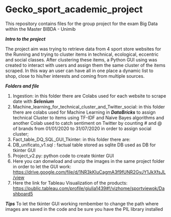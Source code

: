 # Gecko_sport_academic_project
This repository contains files for the group project for the exam Big Data within the Master BIBDA - Unimib



***Intro to the project***

The project aim was trying to retrieve data from 4 sport store websites for the Running and trying to cluster items in technical, ecological, eccentric and social classes.
After clustering these items, a Python GUI using was created to interact with users and assign them the same cluster of the items scraped. In this way an user can have all in one place a dynamic list to shop, close to his/her interests and coming from multiple sources.

***Folders and file***
1. Ingestion: in this folder there are Colabs used for each website to scrape date with ***Selenium***
2. Machine_learning_for_technical_cluster_and_Twitter_social: in this folder there are colabs used for Machine Learning in ***DataBricks*** to assign technical Cluster to items using TF-IDF and Naive Bayes algorithms and another Colab used to catch sentiment on Twitter by counting # and @ of brands from 01/01/2020 to 31/07/2020 in order to assign social cluster;
3. Fact_table_DQ_SQL_GUI_Tkinter: in this folder there are:
  1. DB_unificato_v1.sql : factual table stored as sqlite DB used as DB for tkinter GUI
  2. Project_v2.py: python code to create tkinter GUI
  3. Here you can donwload and unzip the images in the same project folder in order to let the GUI work: https://drive.google.com/file/d/1NR3kKIuCagmA3f9fUNR2GyJY1JkXfsJL/view
4. Here the link for Tableau Visualization of the products: https://public.tableau.com/profile/giulia1439#!/vizhome/sportviewok/Dashboard5
 
 
 ***Tips***
 To let the tkinter GUI working rembember to change the path where images are saved in the code and be sure you have the PIL library installed
 
